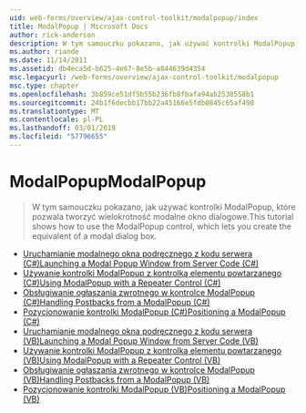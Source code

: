 ```yaml
---
uid: web-forms/overview/ajax-control-toolkit/modalpopup/index
title: ModalPopup | Microsoft Docs
author: rick-anderson
description: W tym samouczku pokazano, jak używać kontrolki ModalPopup, które pozwala tworzyć wielokrotność modalne okno dialogowe.
ms.author: riande
ms.date: 11/14/2011
ms.assetid: db4eca5d-b625-4e67-8e5b-a844639d4354
msc.legacyurl: /web-forms/overview/ajax-control-toolkit/modalpopup
msc.type: chapter
ms.openlocfilehash: 3b859ce51df5b55b236fb8fbafa94ab2530558b1
ms.sourcegitcommit: 24b1f6decbb17bb22a45166e5fdb0845c65af498
ms.translationtype: MT
ms.contentlocale: pl-PL
ms.lasthandoff: 03/01/2019
ms.locfileid: "57796655"
---
```

<a name="modalpopup"></a><span data-ttu-id="78375-103">ModalPopup</span><span class="sxs-lookup"><span data-stu-id="78375-103">ModalPopup</span></span>
====================
> <span data-ttu-id="78375-104">W tym samouczku pokazano, jak używać kontrolki ModalPopup, które pozwala tworzyć wielokrotność modalne okno dialogowe.</span><span class="sxs-lookup"><span data-stu-id="78375-104">This tutorial shows how to use the ModalPopup control, which lets you create the equivalent of a modal dialog box.</span></span>


- [<span data-ttu-id="78375-105">Uruchamianie modalnego okna podręcznego z kodu serwera (C#)</span><span class="sxs-lookup"><span data-stu-id="78375-105">Launching a Modal Popup Window from Server Code (C#)</span></span>](launching-a-modal-popup-window-from-server-code-cs.md)
- [<span data-ttu-id="78375-106">Używanie kontrolki ModalPopup z kontrolką elementu powtarzanego (C#)</span><span class="sxs-lookup"><span data-stu-id="78375-106">Using ModalPopup with a Repeater Control (C#)</span></span>](using-modalpopup-with-a-repeater-control-cs.md)
- [<span data-ttu-id="78375-107">Obsługiwanie ogłaszania zwrotnego w kontrolce ModalPopup (C#)</span><span class="sxs-lookup"><span data-stu-id="78375-107">Handling Postbacks from a ModalPopup (C#)</span></span>](handling-postbacks-from-a-modalpopup-cs.md)
- [<span data-ttu-id="78375-108">Pozycjonowanie kontrolki ModalPopup (C#)</span><span class="sxs-lookup"><span data-stu-id="78375-108">Positioning a ModalPopup (C#)</span></span>](positioning-a-modalpopup-cs.md)
- [<span data-ttu-id="78375-109">Uruchamianie modalnego okna podręcznego z kodu serwera (VB)</span><span class="sxs-lookup"><span data-stu-id="78375-109">Launching a Modal Popup Window from Server Code (VB)</span></span>](launching-a-modal-popup-window-from-server-code-vb.md)
- [<span data-ttu-id="78375-110">Używanie kontrolki ModalPopup z kontrolką elementu powtarzanego (VB)</span><span class="sxs-lookup"><span data-stu-id="78375-110">Using ModalPopup with a Repeater Control (VB)</span></span>](using-modalpopup-with-a-repeater-control-vb.md)
- [<span data-ttu-id="78375-111">Obsługiwanie ogłaszania zwrotnego w kontrolce ModalPopup (VB)</span><span class="sxs-lookup"><span data-stu-id="78375-111">Handling Postbacks from a ModalPopup (VB)</span></span>](handling-postbacks-from-a-modalpopup-vb.md)
- [<span data-ttu-id="78375-112">Pozycjonowanie kontrolki ModalPopup (VB)</span><span class="sxs-lookup"><span data-stu-id="78375-112">Positioning a ModalPopup (VB)</span></span>](positioning-a-modalpopup-vb.md)
